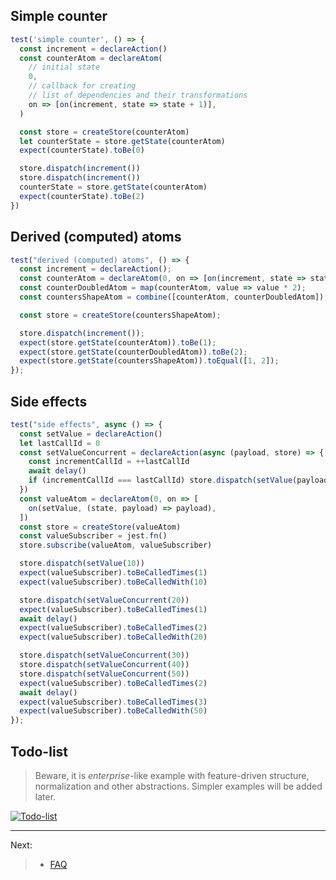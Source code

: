 ## Simple counter

```js
test('simple counter', () => {
  const increment = declareAction()
  const counterAtom = declareAtom(
    // initial state
    0,
    // callback for creating
    // list of dependencies and their transformations
    on => [on(increment, state => state + 1)],
  )

  const store = createStore(counterAtom)
  let counterState = store.getState(counterAtom)
  expect(counterState).toBe(0)

  store.dispatch(increment())
  store.dispatch(increment())
  counterState = store.getState(counterAtom)
  expect(counterState).toBe(2)
})
```

## Derived (computed) atoms

```js
test("derived (computed) atoms", () => {
  const increment = declareAction();
  const counterAtom = declareAtom(0, on => [on(increment, state => state + 1)]);
  const counterDoubledAtom = map(counterAtom, value => value * 2);
  const countersShapeAtom = combine([counterAtom, counterDoubledAtom]);

  const store = createStore(countersShapeAtom);

  store.dispatch(increment());
  expect(store.getState(counterAtom)).toBe(1);
  expect(store.getState(counterDoubledAtom)).toBe(2);
  expect(store.getState(countersShapeAtom)).toEqual([1, 2]);
});

```

## Side effects

```js
test("side effects", async () => {
  const setValue = declareAction()
  let lastCallId = 0
  const setValueConcurrent = declareAction(async (payload, store) => {
    const incrementCallId = ++lastCallId
    await delay()
    if (incrementCallId === lastCallId) store.dispatch(setValue(payload))
  })
  const valueAtom = declareAtom(0, on => [
    on(setValue, (state, payload) => payload),
  ])
  const store = createStore(valueAtom)
  const valueSubscriber = jest.fn()
  store.subscribe(valueAtom, valueSubscriber)

  store.dispatch(setValue(10))
  expect(valueSubscriber).toBeCalledTimes(1)
  expect(valueSubscriber).toBeCalledWith(10)

  store.dispatch(setValueConcurrent(20))
  expect(valueSubscriber).toBeCalledTimes(1)
  await delay()
  expect(valueSubscriber).toBeCalledTimes(2)
  expect(valueSubscriber).toBeCalledWith(20)

  store.dispatch(setValueConcurrent(30))
  store.dispatch(setValueConcurrent(40))
  store.dispatch(setValueConcurrent(50))
  expect(valueSubscriber).toBeCalledTimes(2)
  await delay()
  expect(valueSubscriber).toBeCalledTimes(3)
  expect(valueSubscriber).toBeCalledWith(50)
});

```

## Todo-list

> Beware, it is _enterprise_-like example with feature-driven structure, normalization and other abstractions. Simpler examples will be added later.

[![Todo-list](https://codesandbox.io/static/img/play-codesandbox.svg)](https://codesandbox.io/s/reatom-todo-app-eko8b)

---

Next:

> - <a href="https://reatom.js.org/#/faq">FAQ</a>
